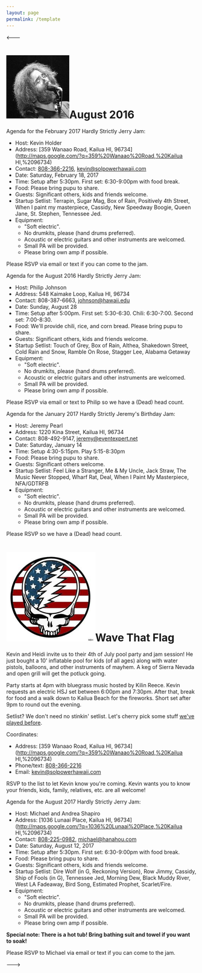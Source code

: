 ```yaml
---
layout: page
permalink: /template
---
```


<---

<h1><img class="ui avatar image" src="/images/jerryavatar.jpg">August 2016</h1>

Agenda for the February 2017 Hardly Strictly Jerry Jam:

  * Host: Kevin Holder
  * Address: [359 Wanaao Road, Kailua HI, 96734](http://maps.google.com/?q=359%20Wanaao%20Road,%20Kailua HI,%2096734)
  * Contact: [808-366-2216](tel:808-366-2216), [kevin@solpowerhawaii.com](mailto:kevin@solpowerhawaii.com)
  * Date: Saturday, February 18, 2017
  * Time: Setup after 5:30pm. First set: 6:30-9:00pm with food break.
  * Food: Please bring pupu to share. 
  * Guests: Significant others, kids and friends welcome. 
  * Startup Setlist: Terrapin, Sugar Mag, Box of Rain, Positively 4th Street, When I paint my masterpiece, Cassidy, New Speedway Boogie, Queen Jane, St. Stephen, Tennessee Jed.
  * Equipment: 
    * "Soft electric". 
    * No drumkits, please (hand drums preferred). 
    * Acoustic or electric guitars and other instruments are welcomed.
    * Small PA will be provided. 
    * Please bring own amp if possible. 

Please RSVP via email or text if you can come to the jam.

Agenda for the August 2016 Hardly Strictly Jerry Jam:

  * Host: Philip Johnson
  * Address: 548 Kaimake Loop, Kailua HI, 96734
  * Contact: 808-387-6663, johnson@hawaii.edu
  * Date: Sunday, August 28
  * Time: Setup after 5:00pm. First set: 5:30-6:30. Chili: 6:30-7:00. Second set: 7:00-8:30.
  * Food: We'll provide chili, rice, and corn bread. Please bring pupu to share. 
  * Guests: Significant others, kids and friends welcome. 
  * Startup Setlist: Touch of Grey, Box of Rain, Althea, Shakedown Street, Cold Rain and Snow, Ramble On Rose, Stagger Lee, Alabama Getaway
  * Equipment: 
    * "Soft electric". 
    * No drumkits, please (hand drums preferred). 
    * Acoustic or electric guitars and other instruments are welcomed.
    * Small PA will be provided. 
    * Please bring own amp if possible. 

Please RSVP via email or text to Philip so we have a (Dead) head count.
  
  
  
Agenda for the January 2017 Hardly Strictly Jeremy's Birthday Jam:

  * Host: Jeremy Pearl
  * Address: 1220 Kina Street, Kailua HI, 96734
  * Contact: 808-492-9147, jeremy@eventexpert.net
  * Date: Saturday, January 14
  * Time: Setup 4:30-5:15pm. Play 5:15-8:30pm
  * Food: Please bring pupu to share. 
  * Guests: Significant others welcome. 
  * Startup Setlist: Feel Like a Stranger, Me & My Uncle, Jack Straw, The Music Never Stopped, Wharf Rat, Deal, When I Paint My Masterpiece, NFA/GDTRFB
  * Equipment: 
    * "Soft electric". 
    * No drumkits, please (hand drums preferred). 
    * Acoustic or electric guitars and other instruments are welcomed.
    * Small PA will be provided. 
    * Please bring own amp if possible. 

Please RSVP so we have a (Dead) head count.

<h1><img class="ui avatar image" src="/images/july4.jpg">Wave That Flag</h1>

Kevin and Heidi invite us to their 4th of July pool party and jam session!  He just bought a 10' inflatable pool for kids (of all ages) along with water pistols, balloons, and other instruments of mayhem.  A keg of Sierra Nevada and open grill will get the potluck going.

Party starts at 4pm with bluegrass music hosted by Kilin Reece.  Kevin requests an electric HSJ set between 6:00pm and 7:30pm.  After that, break for food and a walk down to Kailua Beach for the fireworks. Short set after 9pm to round out the evening. 
 
Setlist? We don't need no stinkin' setlist. Let's cherry pick some stuff [we've played before](/setlists).

Coordinates:

  * Address: [359 Wanaao Road, Kailua HI, 96734](http://maps.google.com/?q=359%20Wanaao%20Road,%20Kailua HI,%2096734)
  * Phone/text: [808-366-2216](tel:808-366-2216)
  * Email: [kevin@solpowerhawaii.com](mailto:kevin@solpowerhawaii.com)
  
  
RSVP to the list to let Kevin know you're coming. Kevin wants you to know your friends, kids, family, relatives, etc. are all welcome!
 

Agenda for the August 2017 Hardly Strictly Jerry Jam:

  * Host: Michael and Andrea Shapiro
  * Address: [1036 Lunaai Place, Kailua HI, 96734](http://maps.google.com/?q=1036%20Lunaai%20Place,%20Kailua HI,%2096734)
  * Contact: [808-225-0982](tel:808-225-0982), [michael@hanahou.com](mailto:michael@hanahou.com)
  * Date: Saturday, August 12, 2017
  * Time: Setup after 5:30pm. First set: 6:30-9:00pm with food break.
  * Food: Please bring pupu to share. 
  * Guests: Significant others, kids and friends welcome. 
  * Startup Setlist: Dire Wolf (in G, Reckoning Version), Row Jimmy, Cassidy, Ship of Fools (in G), Tennessee Jed, Morning Dew, Black Muddy River, West LA Fadeaway, Bird Song, Estimated Prophet, Scarlet/Fire. 
  * Equipment: 
    * "Soft electric". 
    * No drumkits, please (hand drums preferred). 
    * Acoustic or electric guitars and other instruments are welcomed.
    * Small PA will be provided. 
    * Please bring own amp if possible. 
    
**Special note: There is a hot tub!  Bring bathing suit and towel if you want to soak!**

Please RSVP to Michael via email or text if you can come to the jam.

--->
